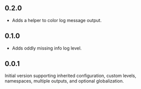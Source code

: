 ## 0.2.0

* Adds a helper to color log message output.

## 0.1.0

* Adds oddly missing info log level.

## 0.0.1

Initial version supporting inherited configuration, custom levels, namespaces, multiple outputs, and optional globalization.
